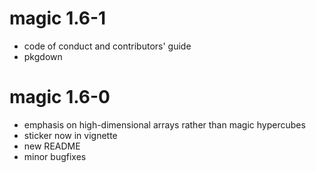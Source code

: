 # magic 1.6-1

- code of conduct and contributors' guide
- pkgdown

# magic 1.6-0

- emphasis on high-dimensional arrays rather than magic hypercubes
- sticker now in vignette
- new README
- minor bugfixes
